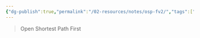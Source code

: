 ```yaml
---
{"dg-publish":true,"permalink":"/02-resources/notes/osp-fv2/","tags":["netzwerk/protocol"],"noteIcon":"","updated":"2025-07-12T13:31:41.307+02:00"}
---
```


>Open Shortest Path First
